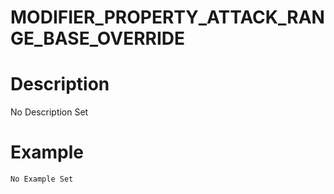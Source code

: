 # MODIFIER_PROPERTY_ATTACK_RANGE_BASE_OVERRIDE
# Description
No Description Set
# Example
```No Example Set```